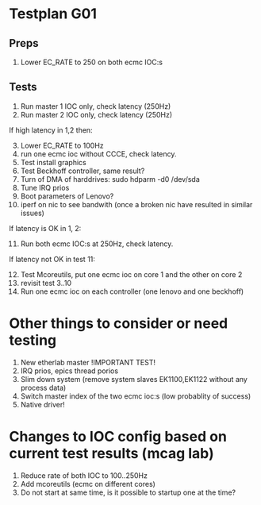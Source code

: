 # Testplan G01

## Preps
1. Lower EC_RATE to 250 on both ecmc IOC:s

## Tests
1. Run master 1 IOC only, check latency (250Hz)
2. Run master 2 IOC only, check latency (250Hz)

If high latency in 1,2 then:

3. Lower EC_RATE to 100Hz
4. run one ecmc ioc without CCCE, check latency.
5. Test install graphics
6. Test Beckhoff controller, same result?
7. Turn of DMA of harddrives: sudo hdparm -d0 /dev/sda
8. Tune IRQ prios
9. Boot parameters of Lenovo?
10. iperf on nic to see bandwith (once a broken nic have resulted in similar issues)

If latency is OK in 1, 2:

11. Run both ecmc IOC:s at 250Hz, check latency.

If latency not OK in test 11:

12. Test Mcoreutils, put one ecmc ioc on core 1 and the other on core 2
13. revisit test 3..10
14. Run one ecmc ioc on each controller (one lenovo and one beckhoff)

# Other things to consider or need testing
1. New etherlab master !IMPORTANT TEST!
2. IRQ prios, epics thread porios
3. Slim down system (remove system slaves EK1100,EK1122 without any process data)
4. Switch master index of the two ecmc ioc:s (low probablity of success)
5. Native driver!

# Changes to IOC config based on current test results (mcag lab)
1. Reduce rate of both IOC to 100..250Hz
2. Add mcoreutils (ecmc on different cores)
3. Do not start at same time, is it possible to startup one at the time?

